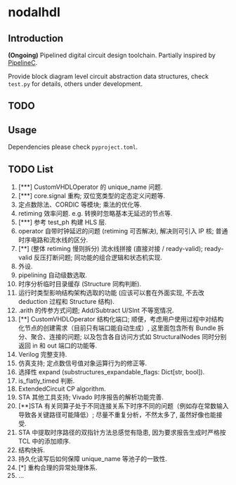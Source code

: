 # nodalhdl

## Introduction

**(Ongoing)** Pipelined digital circuit design toolchain. Partially inspired by [PipelineC](https://github.com/JulianKemmerer/PipelineC).

Provide block diagram level circuit abstraction data structures, check `test.py` for details, others under development.

## TODO

## Usage

Dependencies please check `pyproject.toml`.

## TODO List

1. [***] CustomVHDLOperator 的 unique_name 问题.
2. [***] core.signal 重构; 双位宽类型的定态定义问题等.
3. 定点数除法、CORDIC 等模块; 乘法的优化等.
4. retiming 效率问题. e.g. 转换时忽略基本无延迟的节点等.
5. [***] 参考 test_ph 构建 HLS 层.
6. operator 自带时钟延迟的问题 (retiming 可否解决), 解决则可引入 IP 核; 普通时序电路和流水线的区分.
7. [**] (整体 retiming 慢则拆分) 流水线拼接 (直接对接 / ready-valid); ready-valid 反压打断问题; 同功能的组合逻辑和状态机实现.
8. 外设.
9. pipelining 自动级数选取.
10. 时序分析临时目录缓存 (Structure 同构判断).
11. 运行时类型影响结构架构选取的功能 (应该可以套在外面实现, 不去改 deduction 过程和 Structure 结构).
12. .arith 的传参方式问题; Add/Subtract U/SInt 不等宽情况.
13. [**] CustomVHDLOperator 结构化端口; 顺便，考虑用户使用过程中对结构化节点的创建需求（目前只有端口能自动生成）, 这里面包含所有 Bundle 拆分、聚合、连接的问题; 以及包含各自访问方式如 StructuralNodes 同时分别返回 in 和 out 端口的功能等.
14. Verilog 完整支持.
15. 仿真支持; 定点数信号值对象运算行为的修正等.
16. 选择性 expand (substructures_expandable_flags: Dict[str, bool]).
17. is_flatly_timed 判断.
18. ExtendedCircuit CP algorithm.
19. STA 其他工具支持; Vivado 时序报告的解析功能完善.
20. [**]STA 有关同算子处于不同连接关系下时序不同的问题（例如存在常数输入导致各关键路径可能降低）; 尽量不重复分析，不然太多了, 虽然好像也能接受.
21. STA 中提取时序路径的双指针方法总感觉有隐患, 因为要求报告生成时严格按 TCL 中的添加顺序.
22. 结构快拆.
23. 持久化读写后如何保障 unique_name 等池子的一致性.
24. [*] 重构合理的异常处理体系.
25. ...


